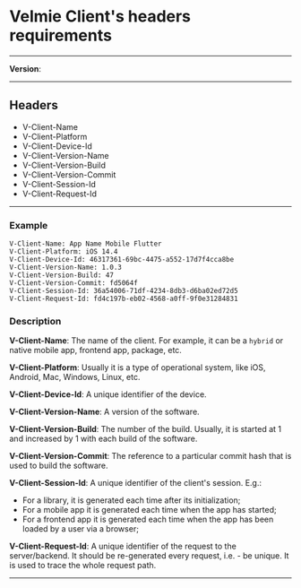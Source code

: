 # Velmie Client's headers requirements

---

**Version**: 

---

## Headers

* V-Client-Name
* V-Client-Platform
* V-Client-Device-Id
* V-Client-Version-Name
* V-Client-Version-Build
* V-Client-Version-Commit
* V-Client-Session-Id
* V-Client-Request-Id

---

### Example

```
V-Client-Name: App Name Mobile Flutter
V-Client-Platform: iOS 14.4
V-Client-Device-Id: 46317361-69bc-4475-a552-17d7f4cca8be
V-Client-Version-Name: 1.0.3
V-Client-Version-Build: 47
V-Client-Version-Commit: fd5064f
V-Client-Session-Id: 36a54006-71df-4234-8db3-d6ba02ed72d5
V-Client-Request-Id: fd4c197b-eb02-4568-a0ff-9f0e31284831
```

### Description

**V-Client-Name**: The name of the client. For example, it can be a `hybrid` or native mobile app, frontend app, package, etc.

**V-Client-Platform**: Usually it is a type of operational system, like iOS, Android, Mac, Windows, Linux, etc.

**V-Client-Device-Id**: A unique identifier of the device.

**V-Client-Version-Name**: A version of the software.

**V-Client-Version-Build**: The number of the build. Usually, it is started at 1 and increased by 1 with each build of the software.

**V-Client-Version-Commit**: The reference to a particular commit hash that is used to build the software.

**V-Client-Session-Id**: A unique identifier of the client's session. E.g.:

* For a library, it is generated each time after its initialization;
* For a mobile app it is generated each time when the app has started;
* For a frontend app it is generated each time  when the app has been loaded by a user via a browser;

**V-Client-Request-Id**: A unique identifier of the request to the server/backend. It should be re-generated every request, i.e. - be unique. It is used to trace the whole request path.

---
